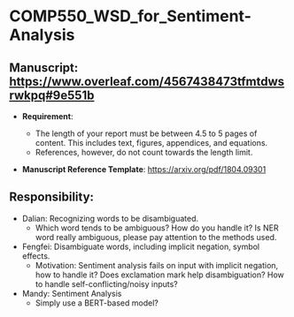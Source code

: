 # COMP550_WSD_for_Sentiment-Analysis

## Manuscript: https://www.overleaf.com/4567438473tfmtdwsrwkpq#9e551b

- **Requirement**: 
  - The length of your report must be between 4.5 to 5 pages of content. This includes text, figures, appendices, and equations. 
  - References, however, do not count towards the length limit.

- **Manuscript Reference Template**: https://arxiv.org/pdf/1804.09301

## Responsibility:
- Dalian: Recognizing words to be disambiguated.
  - Which word tends to be ambiguous? How do you handle it? Is NER word really ambiguous, please pay attention to the methods used.
- Fengfei: Disambiguate words, including implicit negation, symbol effects.
  - Motivation: Sentiment analysis fails on input with implicit negation, how to handle it? Does exclamation mark help disambiguation? How to handle self-conflicting/noisy inputs?
- Mandy: Sentiment Analysis
  - Simply use a BERT-based model?
